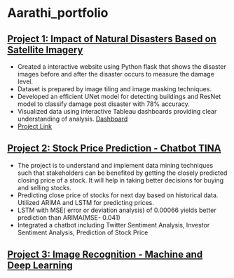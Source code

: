 # Aarathi_portfolio

## [Project 1: Impact of Natural Disasters Based on Satellite Imagery](https://github.com/AarathiNadathur/Impact-of-natural-disaster-based-on-satellite-images)
* Created a interactive website using Python flask that shows the disaster images before and after the disaster occurs to measure the damage level.
* Dataset is prepared by image tiling and image masking techniques.
* Developed an efficient UNet model for detecting buildings and ResNet model to classify damage post disaster with 78% accuracy.
* Visualized data using interactive Tableau dashboards providing clear understanding of analysis. [Dashboard](https://public.tableau.com/views/dash1_15876322677990/Dashboard1?:language=en&:display_count=y&:origin=viz_share_link)
* [Project Link](https://www.youtube.com/watch?v=QKIFT3eIUvU&feature=youtu.be)

## [Project 2: Stock Price Prediction - Chatbot TINA](https://github.com/AarathiNadathur/Stock-Market-Price-Prediction-Chatbot)
* The project is to understand and implement data mining techniques such that stakeholders can be benefited by getting the closely predicted closing price of a stock. It will help in taking better decisions for buying and selling stocks.  
* Predicting close price of stocks for next day based on historical data. Utilized ARIMA and LSTM for predicting prices.
* LSTM with MSE( error or deviation analysis) of 0.00066 yields better prediction than ARIMA(MSE- 0.041)
* Integrated a chatbot including Twitter Sentiment Analysis, Investor Sentiment Analysis, Prediction of Stock Price

## [Project 3: Image Recognition - Machine and Deep Learning](https://github.com/AarathiNadathur/cifar-100)
